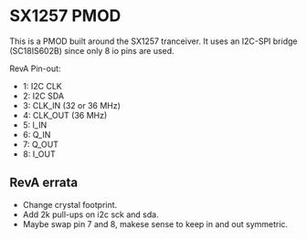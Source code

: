 # SX1257 PMOD

This is a PMOD built around the SX1257 tranceiver. It uses an I2C-SPI bridge (SC18IS602B) since only 8 io pins are used.

RevA Pin-out:
- 1: I2C CLK
- 2: I2C SDA
- 3: CLK_IN (32 or 36 MHz)
- 4: CLK_OUT (36 MHz)
- 5: I_IN
- 6: Q_IN
- 7: Q_OUT
- 8: I_OUT


## RevA errata
- Change crystal footprint.
- Add 2k pull-ups on i2c sck and sda.
- Maybe swap pin 7 and 8, makese sense to keep in and out symmetric.